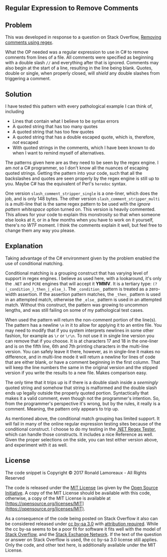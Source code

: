 Regular Expression to Remove Comments
---

## Problem

This was developed in response to a question on Stack Overflow, [Removing comments using regex](https://stackoverflow.com/q/42287216/7412956).

What the OP needed was a regular expression to use in C# to remove comnents from lines of a file. All comments were specified as beginning with a double slash `//` and everything after that is ignored. Comments may also begin at the start of a line, resulting in the line being blank. Quotes, double or single, when properly closed, will _shield_ any double slashes from triggering a comment.

## Solution

I have tested this pattern with every pathological example I can think of, including

- Lines that contain what I believe to be syntax errors
- A quoted string that has too many quotes
- A quoted string that has too few quotes
- A quoted string that has a double escaped quote, which is, therefore, _not_ escaped
- With quoted strings in the comments, which I have been known to do when I want to remind myself of alternatives.

The patterns given here are as they need to be seen by the regex engine. I am _not_ a C# programmer, so I don't know all the nuances of escaping quoted strings. Getting the pattern into your code, such that all the backslashes and quotes are seen properly by the regex engine is still up to you. Maybe C# has the equivalent of Perl's `heredoc` syntax.

One version `slash_comment_stripper_single` is a one-liner, which does the job, and is only 148 bytes. The other version `slash_comment_stripper_multi` is a multi-line that is the same regex pattern to be used with the _ignore pattern whitespace_ option turned on. This version is heavily commented. This allows for your code to explain this monstrosity so that when someone else looks at it, or in a few months when you have to work on it yourself, there's no _WTF_ moment. I think the comments explain it well, but feel free to change them any way you please.

## Explanation

Taking advantage of the C# environment given by the problem enabled the use of conditional matching.

Conditional matching is a grouping construct that has varying level of support in regex engines. I believe as used here, with a lookaround, it's only the `.NET` and `PCRE` engines that will accept it **YMMV**. It is a tertiary type: `(?(_condition_)_then_|_else_)`. The `_condition_` pattern is treated as a zero-width assertion. If the assertion pattern matches, the `_then_` pattern is used in an attempted match, otherwise the `_else_` pattern is used in an attempted match. Without this construct, the pattern was growing to uncommon lengths, and was still failing on some of my pathological test cases.

When used the pattern will return the non-comment portion of the line(s). The pattern has a newline `\n` in it to allow for applying it to an entire file. You may need to modify that if you system interprets newlines in some other fashion, for example as `\r` or `\r\n`. To not use it in single line version you can remove that if you choose. It is at characters 17 and 18 in the one-liner and is on the fifth line, 6th and 7th printing characters in the multi-line version. You can safely leave it there, however, as in single-line it makes no difference, and in multi-line mode it will return a newline for lines of code that are either blank, or have a comment beginning in the first column. That will keep the line numbers the same in the original version and the stipped version if you write the results to a new file. Makes comparison easy.

The only time that it trips up is if there is a double slash inside a _seemingly_ quoted string and somehow that string is malformed and the double slash ends up legally outside the properly quoted portion. Syntactically that makes it a valid comment, even though not the programmer's intention. So, from the programmer's perspective it's wrong, but by the rules, it really is a comment. Meaning, the pattern only appears to trip up.

As mentioned above, the conditional match grouping has limited support. It will fail in many of the online regular expression testing sites because of the conditional construct.  I choose to do my testing in the [.NET Regex Tester](http://regexstorm.net/tester), which can handle those constructs. It includes a nice Reference as well. Given the proper selections on the side, you can test either version above, and experiment with it as well. 

## License

The code snippet is Copyright © 2017 Ronald Lamoreaux - All Rights Reserved

The code is released under the [MIT License](https://en.wikipedia.org/wiki/MIT_License) (as given by the [Open Source Initiative](https://opensource.org/). A copy of the MIT License should be available with this code, otherwise, a copy of the MIT License is available at [https://opensource.org/licenses/MIT](https://opensource.org/licenses/MIT).

As a consequence of the code being posted on Stack Overflow it also can be considered released under [cc by-sa 3.0](https://creativecommons.org/licenses/by-sa/3.0/) with [attribution required](https://stackoverflow.blog/2009/06/25/attribution-required/). While the cc by-sa seems to be a poor fit for software it fits well with the model of [Stack Overflow](https://stackoverflow.com/), and the [Stack Exchange Network](https://stackexchange.com/). If the text of the question or answer on Stack Overflow is used, the cc by-sa 3.0 license still applies. Only the code, and other text here, is additionally available under the MIT License.
